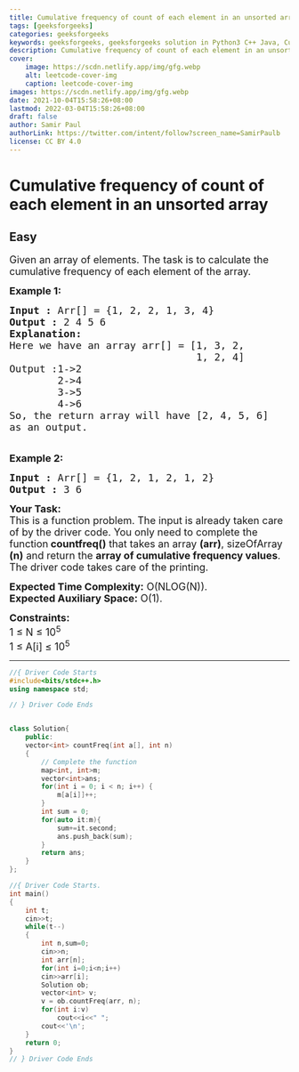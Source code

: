 ```yaml
---
title: Cumulative frequency of count of each element in an unsorted array   GFG
tags: [geeksforgeeks]
categories: geeksforgeeks
keywords: geeksforgeeks, geeksforgeeks solution in Python3 C++ Java, Cumulative frequency of count of each element in an unsorted array - GFG solution
description: Cumulative frequency of count of each element in an unsorted array   GFG Solution Explained
cover:
    image: https://scdn.netlify.app/img/gfg.webp
    alt: leetcode-cover-img
    caption: leetcode-cover-img
images: https://scdn.netlify.app/img/gfg.webp
date: 2021-10-04T15:58:26+08:00
lastmod: 2022-03-04T15:58:26+08:00
draft: false
author: Samir Paul
authorLink: https://twitter.com/intent/follow?screen_name=SamirPaulb
license: CC BY 4.0
---
```



# Cumulative frequency of count of each element in an unsorted array
## Easy
<div class="problems_problem_content__Xm_eO"><p><span style="font-size:18px">Given an array of elements. The task is to calculate the cumulative frequency of each element of the array.</span></p>

<p><span style="font-size:18px"><strong>Example 1:</strong></span></p>

<pre><span style="font-size:18px"><strong>Input :</strong> Arr[] = {1, 2, 2, 1, 3, 4}
<strong>Output :</strong> 2 4 5 6
<strong>Explanation:
</strong>Here we have an array arr[] = [1, 3, 2, 
                               1, 2, 4]
Output :1-&gt;2
&nbsp; &nbsp; &nbsp; &nbsp; 2-&gt;4
&nbsp; &nbsp; &nbsp; &nbsp; 3-&gt;5
&nbsp; &nbsp; &nbsp; &nbsp; 4-&gt;6
So, the return array will have [2, 4, 5, 6] 
as an output.

</span></pre>

<p><span style="font-size:18px"><strong>Example 2:</strong></span></p>

<pre><span style="font-size:18px"><strong>Input :</strong> Arr[] = {1, 2, 1, 2, 1, 2}
<strong>Output :</strong> 3 6
</span></pre>

<p><span style="font-size:18px"><strong>Your Task:</strong><br>
This is a function problem. The input is already taken care of by the driver code. You only need to complete the function<strong> countfreq()</strong> that takes an array <strong>(arr)</strong>, sizeOfArray <strong>(n)</strong> and return the <strong>array of cumulative frequency values</strong>. The driver code takes care of the printing.</span></p>

<p><span style="font-size:18px"><strong>Expected Time Complexity:</strong> O(NLOG(N)).<br>
<strong>Expected Auxiliary Space:</strong>&nbsp;O(1).</span></p>

<p><span style="font-size:18px"><strong>Constraints:</strong><br>
1 ≤ N ≤ 10<sup>5</sup><br>
1 ≤ A[i] ≤ 10<sup>5</sup></span></p>
</div>

---




```cpp
//{ Driver Code Starts
#include<bits/stdc++.h>
using namespace std;

// } Driver Code Ends


class Solution{
    public:
    vector<int> countFreq(int a[], int n) 
    { 
        // Complete the function
        map<int, int>m;
        vector<int>ans;
        for(int i = 0; i < n; i++) {
            m[a[i]]++;
        }
        int sum = 0;
        for(auto it:m){
            sum+=it.second; 
            ans.push_back(sum);
        }
        return ans;
    } 
};

//{ Driver Code Starts.
int main()
{
	int t;
	cin>>t;
	while(t--)
	{
	    int n,sum=0;
	    cin>>n;
	    int arr[n];
	    for(int i=0;i<n;i++)
	    cin>>arr[i];
	    Solution ob;
	    vector<int> v;
	    v = ob.countFreq(arr, n);
	    for(int i:v)
	        cout<<i<<" ";
	    cout<<'\n';
	}
	return 0;
}
// } Driver Code Ends
```
